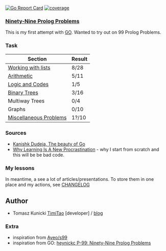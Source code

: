 [![Go Report Card][go-report-image]][go-report-url]
[![coverage][coverage-image]][coverage-url]

[go-report-image]: https://goreportcard.com/badge/github.com/timiTao/go99
[go-report-url]: https://goreportcard.com/report/github.com/timiTao/go99
[coverage-image]: https://coveralls.io/repos/github/timiTao/go99/badge.svg?branch=master
[coverage-url]: https://coveralls.io/github/timiTao/go99?branch=master

### [Ninety-Nine Prolog Problems](http://www.ic.unicamp.br/~meidanis/courses/mc336/2009s2/prolog/problemas/)

This is my first attempt with [GO](https://golang.org/). Wanted to try out on 99 Prolog Problems.

### Task

|Section|Result|
|---|---|
|[Working with lists](/list)|8/28|
|[Arithmetic](/arithmetic)|5/11|
|[Logic and Codes](/logic)|1/5|
|[Binary Trees](/binarytree)|3/16|
|Multiway Trees|0/4|
|Graphs|0/10| 0
|[Miscellaneous Problems](/miscellaneous)|1?/10|

### Sources

* [Kanishk Dudeja, The beauty of Go](https://hackernoon.com/the-beauty-of-go-98057e3f0a7d)
* [Why Learning Is A New Procrastination](https://medium.com/the-coffeelicious/why-learning-is-a-new-procrastination-104b53107e8b) -  why I start from scratch and this will be be bad code.

### My lessons

In meantime, a see a lot of articles/presentations. To store them in one place and my actions, see [CHANGELOG](CHANGELOG.md)

## Author

* Tomasz Kunicki [TimiTao](http://github.com/timiTao) [developer] / [blog](https://timitao.postach.io/post/til-blog-is-hard-practice-is-easier)

### Extra

* inspiration from [Ayeo/s99](https://github.com/ayeo/s99)
* inspiration from GO: [heynickc P-99: Ninety-Nine Prolog Problems](https://github.com/heynickc/ninety_nine_prolog)
